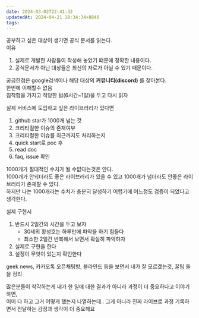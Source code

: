 ```yaml
---
date: 2024-03-02T22:41:32
updatedAt: 2024-04-21 18:34:34+8840
tags: 
---
```

공부하고 싶은 대상이 생기면 공식 문서를 읽는다.  
이유

1. 실제로 개발한 사람들이 작성해 놓았기 떄문에 정확한 내용이다.
2. 공식문서가 아닌 대상들은 최신의 자료가 아닐 수 있기 때문이다.

궁금한점은 google검색이나 해당 대상의 **커뮤니티(discord)** 를 찾아본다.  
한번에 이해할수 없음  
침착함을 가지고 적당한 텀(6시간~1일)을 두고 다시 읽자

실제 서비스에 도입하고 싶은 라이브러리가 있다면

1. github star가 1000개 넘는 것
2. 크리티컬한 이슈의 존재여부
3. 크리티컬한 이슈를 최근까지도 처리하는지
4. quick start로 poc 후
5. read doc
6. faq, issue 확인

1000개가 절대적인 수치가 될 수없다는것은 안다.  
1000개가 안되더라도 좋은 라이브러리가 있을 수 있고 1000개가 넘더라도 안좋은 라이브러리가 존재할 수 있다.  
하지만 나는 1000개라는 수치가 충분히 달성하기 어렵기에 어느정도 검증이 되었다고 생각한다.

실제 구현시
1.  반드시 2일간의 시간을 두고 보자
	- 30세의 황성호는 하루만에 파악을 하기 힘들다
	- 최소한 2일간 반복해서 보면서 확실히 파악하자
1. 실제로 구현을 한다
2. 설정이 무엇이 있는지 확인한다

geek news, 카카오톡 오픈채팅방, 블라인드 등을 보면서 내가 잘 모르겠는것, 꿀팁 들을 정리

많은분들이 착각하는게 내가 한 일에 대한 결과가 아니라 과정이 더 중요하다고 이야기하면,  
이미 다 하고 그거 어떻게 했는지 나열하는데.. 그게 아니라 진짜 라이브로 과정 기록하면서 전달하는 감정과 생각이 더 중요해요
